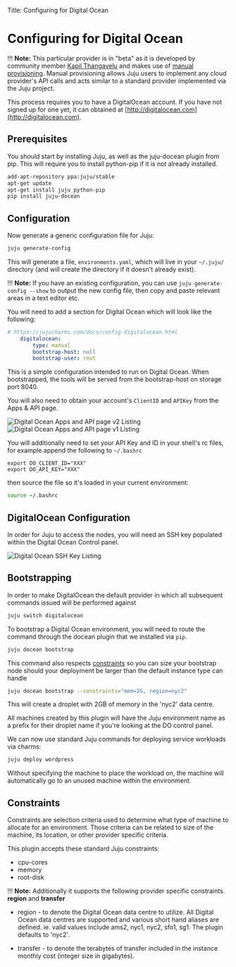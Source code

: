 Title: Configuring for Digital Ocean  

# Configuring for Digital Ocean

!!! **Note:** This particular provider is in "beta" as it is developed by
community member [Kapil Thangavelu](http://github.com/kapilt/juju-digitalocean)
and makes use of [manual provisioning](config-manual.html). Manual provisioning
allows Juju users to implement any cloud provider's API calls and acts similar
to a standard provider implemented via the Juju project.

This process requires you to have a DigitalOcean account. If you have not
signed up for one yet, it can obtained at
[http://digitalocean.com](http://digitalocean.com).


## Prerequisites

You should start by installing Juju, as well as the juju-docean plugin from pip.
This will require you to install python-pip if it is not already installed.

```bash
add-apt-repository ppa:juju/stable
apt-get update
apt-get install juju python-pip
pip install juju-docean
```


## Configuration

Now generate a generic configuration file for Juju:

```bash
juju generate-config
```

This will generate a file, `environments.yaml`, which will live in your
`~/.juju/` directory (and will create the directory if it doesn't already
exist).

!!! **Note:** If you have an existing configuration, you can use `juju
generate-config --show` to output the new config file, then copy and paste
relevant areas in a text editor etc.

You will need to add a section for Digital Ocean which will look like the
following:

```yaml
# https://jujucharms.com/docs/config-digitalocean.html
    digitalocean:
        type: manual
        bootstrap-host: null
        bootstrap-user: root
```


This is a simple configuration intended to run on Digital Ocean. When
bootstrapped, the tools will be served from the bootstrap-host on storage port
8040.

You will also need to obtain your account's `ClientID` and `APIKey` from the
Apps & API page.

![Digital Ocean Apps and API page v2 Listing](./media/getting_started_do_api_v2.png)
![Digital Ocean Apps and API page v1 Listing](./media/getting_started_do_api_v1.png)

You will additionally need to set your API Key and ID in your shell's rc files,
for example append the following to `~/.bashrc`

```no-highlight
export DO_CLIENT_ID="XXX"
export DO_API_KEY="XXX"
```

then source the file so it's loaded in your current environment:

```bash
source ~/.bashrc
```

## DigitalOcean Configuration

In order for Juju to access the nodes, you will need an SSH key populated
within the Digital Ocean Control panel.

![Digital Ocean SSH Key Listing](./media/getting_started_do_ssh_key.png)


## Bootstrapping

In order to make DigitalOcean the default provider in which all subsequent
commands issued will be performed against

```bash
juju switch digitalocean
```

To bootstrap a Digital Ocean environment, you will need to route the command
through the docean plugin that we installed via `pip`.

```bash
juju docean bootstrap
```

This command also respects [constraints](charms-constraints.html) so you can
size your bootstrap node should your deployment be larger than the default
instance type can handle

```bash
juju docean bootstrap --constraints="mem=2G, region=nyc2"
```
This will create a droplet with 2GB of memory in the 'nyc2' data centre.

All machines created by this plugin will have the Juju environment name as a
prefix for their droplet name if you're looking at the DO control panel.

We can now use standard Juju commands for deploying service workloads via
charms:

```bash
juju deploy wordpress
```

Without specifying the machine to place the workload on, the machine will
automatically go to an unused machine within the environment.


## Constraints

Constraints are selection criteria used to determine what type of machine to
allocate for an environment. Those criteria can be related to size of the
machine, its location, or other provider specific criteria.

This plugin accepts these standard Juju constraints:

- cpu-cores
- memory
- root-disk

!!! **Note:** Additionally it supports the following provider specific
constraints. **region** and **transfer**

- region - to denote the Digital Ocean data centre to utilize. All Digital Ocean
  data centres are supported and various short hand aliases are defined. ie.
  valid values include ams2, nyc1, nyc2, sfo1, sg1. The plugin defaults to 'nyc2'.

- transfer - to denote the terabytes of transfer included in the instance
  monthly cost (integer size in gigabytes).
